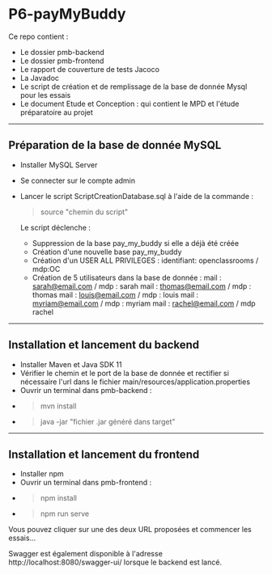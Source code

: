 # P6-payMyBuddy

Ce repo contient :
- Le dossier pmb-backend
- Le dossier pmb-frontend
- Le rapport de couverture de tests Jacoco
- La Javadoc
- Le script de création et de remplissage de la base de donnée Mysql pour les essais
- Le document Etude et Conception : qui contient le MPD et l'étude préparatoire au projet

-----------------------------------------
 Préparation de la base de donnée MySQL
-----------------------------------------

- Installer MySQL Server
- Se connecter sur le compte admin
- Lancer le script ScriptCreationDatabase.sql à l'aide de la commande :
    > source "chemin du script"
    
    Le script déclenche :
    * Suppression de la base pay_my_buddy si elle a déjà été créée
    * Création d'une nouvelle base pay_my_buddy
    * Création d'un USER ALL PRIVILEGES :  identifiant: openclassrooms / mdp:OC
    * Création de 5 utilisateurs dans la base de donnée :
        mail : sarah@email.com / mdp : sarah
        mail : thomas@email.com / mdp : thomas
        mail : louis@email.com / mdp : louis
        mail : myriam@email.com / mdp : myriam
        mail : rachel@email.com / mdp rachel

-----------------------------------------
 Installation et lancement du backend
-----------------------------------------

- Installer Maven et Java SDK 11
- Vérifier le chemin et le port de la base de donnée et rectifier si nécessaire l'url dans le fichier main/resources/application.properties
- Ouvrir un terminal dans pmb-backend :
- > mvn install
- > java -jar "fichier .jar généré dans target"

-----------------------------------------
 Installation et lancement du frontend
-----------------------------------------

- Installer npm
- Ouvrir un terminal dans pmb-frontend :
- > npm install
- > npm run serve

Vous pouvez cliquer sur une des deux URL proposées et commencer les essais...

Swagger est également disponible à l'adresse http://localhost:8080/swagger-ui/ lorsque le backend est lancé.
